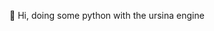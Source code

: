 👋 Hi, doing some python with the ursina engine

<!---
Lololwesh/Lololwesh is a ✨ special ✨ repository because its `README.md` (this file) appears on your GitHub profile.
You can click the Preview link to take a look at your changes.
--->
